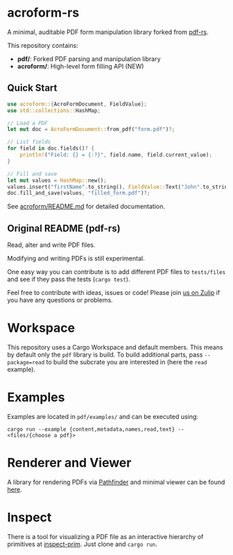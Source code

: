 # acroform-rs

A minimal, auditable PDF form manipulation library forked from [pdf-rs](https://github.com/pdf-rs/pdf).

This repository contains:
- **pdf/**: Forked PDF parsing and manipulation library
- **acroform/**: High-level form filling API (NEW)

## Quick Start

```rust
use acroform::{AcroFormDocument, FieldValue};
use std::collections::HashMap;

// Load a PDF
let mut doc = AcroFormDocument::from_pdf("form.pdf")?;

// List fields
for field in doc.fields()? {
    println!("Field: {} = {:?}", field.name, field.current_value);
}

// Fill and save
let mut values = HashMap::new();
values.insert("firstName".to_string(), FieldValue::Text("John".to_string()));
doc.fill_and_save(values, "filled_form.pdf")?;
```

See [acroform/README.md](acroform/README.md) for detailed documentation.

## Original README (pdf-rs)

Read, alter and write PDF files.

Modifying and writing PDFs is still experimental.

One easy way you can contribute is to add different PDF files to `tests/files` and see if they pass the tests (`cargo test`).

Feel free to contribute with ideas, issues or code! Please join [us on Zulip](https://type.zulipchat.com/#narrow/stream/209232-pdf) if you have any questions or problems.

# Workspace
This repository uses a Cargo Workspace and default members. This means by default only the `pdf` library is build.
To build additional parts, pass `--package=read` to build the subcrate you are interested in (here the `read` example).

# Examples
Examples are located in `pdf/examples/` and can be executed using:

```
cargo run --example {content,metadata,names,read,text} -- <files/{choose a pdf}>
```

# Renderer and Viewer
A library for rendering PDFs via [Pathfinder](https://github.com/servo/pathfinder) and minimal viewer can be found [here](https://github.com/pdf-rs/pdf_render).

# Inspect
There is a tool for visualizing a PDF file as an interactive hierarchy of primitives at [inspect-prim](https://github.com/pdf-rs/inspect-prim). Just clone and `cargo run`.
